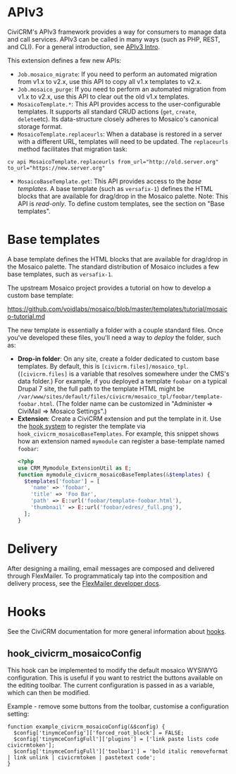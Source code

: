 # APIv3

CiviCRM's APIv3 framework provides a way for consumers to manage data and call services.  APIv3 can be called in many ways
(such as PHP, REST, and CLI). For a general introduction, see [APIv3 Intro](https://docs.civicrm.org/dev/en/latest/api/).

This extension defines a few new APIs:

* `Job.mosaico_migrate`: If you need to perform an automated migration from v1.x to v2.x, use this API to copy all
  v1.x templates to v2.x.
* `Job.mosaico_purge`: If you need to perform an automated migration from v1.x to v2.x, use this API to clear out the
  old v1.x templates.
* `MosaicoTemplate.*`: This API provides access to the user-configurable templates.  It supports all standard CRUD
  actions (`get`, `create`, `delete`etc). Its data-structure closely adheres to Mosaico's canonical storage format.
* `MosaicoTemplate.replaceurls`: When a database is restored in a server with a different URL, templates will need to be updated. The `replaceurls` method facilitates that migration task:

```
cv api MosaicoTemplate.replaceurls from_url="http://old.server.org" to_url="https://new.server.org"
```

* `MosaicoBaseTemplate.get`: This API provides access to the *base templates*. A base template (such as `versafix-1`)
  defines the HTML blocks that are available for drag/drop in the Mosaico palette. Note: This API is *read-only*.
  To define custom templates, see the section on "Base templates".

# Base templates

A base template defines the HTML blocks that are available for drag/drop in the Mosaico palette. The standard distribution
of Mosaico includes a few base templates, such as `versafix-1`.

The upstream Mosaico project provides a tutorial on how to develop a custom base template:

https://github.com/voidlabs/mosaico/blob/master/templates/tutorial/mosaico-tutorial.md

The new template is essentially a folder with a couple standard files.  Once you've developed these files, you'll need
a way to *deploy* the folder, such as:

* __Drop-in folder__: On any site, create a folder dedicated to custom base templates.  By default, this is
  `[civicrm.files]/mosaico_tpl`.  (`[civicrm.files]` is a variable that resolves somewhere under the CMS's data
  folder.) For example, if you deployed a template `foobar` on a typical Drupal 7 site, the full path to the template HTML
  might be `/var/www/sites/default/files/civicrm/mosaico_tpl/foobar/template-foobar.html`.  (The folder name can be
  customized in "Administer => CiviMail => Mosaico Settings".)
* __Extension__: Create a CiviCRM extension and put the template in it. Use the [hook system](https://docs.civicrm.org/dev/en/latest/hooks/) to register the template via `hook_civicrm_mosaicoBaseTemplates`. For example, this snippet shows how an extension named `mymodule` can register a base-template named `foobar`:
  ```php
  <?php
  use CRM_Mymodule_ExtensionUtil as E;
  function mymodule_civicrm_mosaicoBaseTemplates(&$templates) {
    $templates['foobar'] = [
      'name' => 'foobar',
      'title' => 'Foo Bar',
      'path' => E::url('foobar/template-foobar.html'),
      'thumbnail' => E::url('foobar/edres/_full.png'),
    ];
  }
  ```

# Delivery

After designing a mailing, email messages are composed and delivered through FlexMailer.  To programmaticaly tap into the
composition and delivery process, see the [FlexMailer developer docs](https://docs.civicrm.org/flexmailer/en/latest/).

# Hooks

See the CiviCRM documentation for more general information about [hooks](https://docs.civicrm.org/dev/en/latest/hooks/).

## hook_civicrm_mosaicoConfig

This hook can be implemented to modify the default mosaico WYSIWYG configuration. This is useful if you want to restrict the buttons available on the editing toolbar. The current configuration is passed in as a variable, which can then be modified.

Example - remove some buttons from the toolbar, customise a configuration setting:
```
function example_civicrm_mosaicoConfig(&$config) {
  $config['tinymceConfig']['forced_root_block'] = FALSE;
  $config['tinymceConfigFull']['plugins'] = ['link paste lists code civicrmtoken'];
  $config['tinymceConfigFull']['toolbar1'] = 'bold italic removeformat | link unlink | civicrmtoken | pastetext code';
}
```

